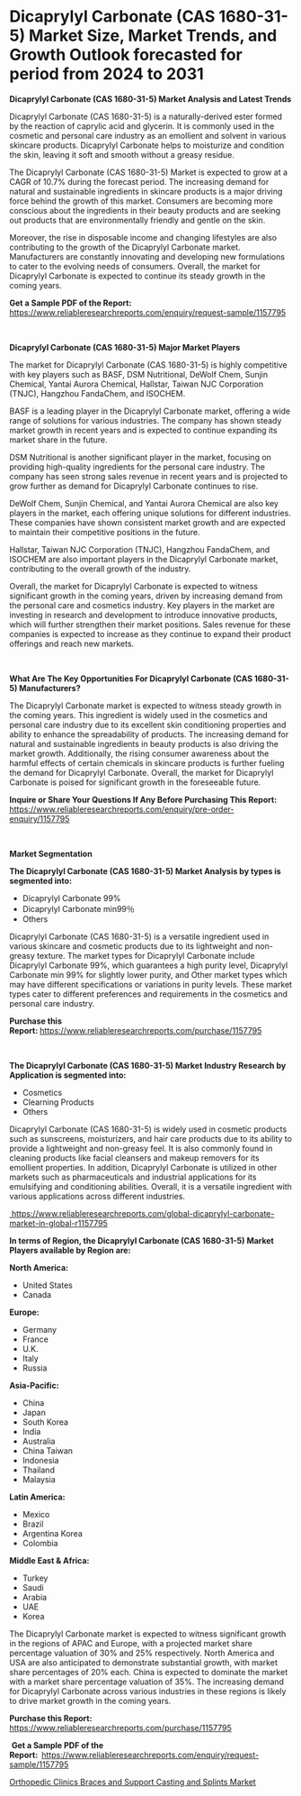 <p><h1>Dicaprylyl Carbonate (CAS 1680-31-5) Market Size, Market Trends, and Growth Outlook forecasted for period from 2024 to 2031</h1></p><p><strong>Dicaprylyl Carbonate (CAS 1680-31-5) Market Analysis and Latest Trends</strong></p>
<p><p>Dicaprylyl Carbonate (CAS 1680-31-5) is a naturally-derived ester formed by the reaction of caprylic acid and glycerin. It is commonly used in the cosmetic and personal care industry as an emollient and solvent in various skincare products. Dicaprylyl Carbonate helps to moisturize and condition the skin, leaving it soft and smooth without a greasy residue.</p><p>The Dicaprylyl Carbonate (CAS 1680-31-5) Market is expected to grow at a CAGR of 10.7% during the forecast period. The increasing demand for natural and sustainable ingredients in skincare products is a major driving force behind the growth of this market. Consumers are becoming more conscious about the ingredients in their beauty products and are seeking out products that are environmentally friendly and gentle on the skin.</p><p>Moreover, the rise in disposable income and changing lifestyles are also contributing to the growth of the Dicaprylyl Carbonate market. Manufacturers are constantly innovating and developing new formulations to cater to the evolving needs of consumers. Overall, the market for Dicaprylyl Carbonate is expected to continue its steady growth in the coming years.</p></p>
<p><strong>Get a Sample PDF of the Report:&nbsp;</strong> <a href="https://www.reliableresearchreports.com/enquiry/request-sample/1157795">https://www.reliableresearchreports.com/enquiry/request-sample/1157795</a></p>
<p>&nbsp;</p>
<p><strong>Dicaprylyl Carbonate (CAS 1680-31-5) Major Market Players</strong></p>
<p><p>The market for Dicaprylyl Carbonate (CAS 1680-31-5) is highly competitive with key players such as BASF, DSM Nutritional, DeWolf Chem, Sunjin Chemical, Yantai Aurora Chemical, Hallstar, Taiwan NJC Corporation (TNJC), Hangzhou FandaChem, and ISOCHEM.</p><p>BASF is a leading player in the Dicaprylyl Carbonate market, offering a wide range of solutions for various industries. The company has shown steady market growth in recent years and is expected to continue expanding its market share in the future.</p><p>DSM Nutritional is another significant player in the market, focusing on providing high-quality ingredients for the personal care industry. The company has seen strong sales revenue in recent years and is projected to grow further as demand for Dicaprylyl Carbonate continues to rise.</p><p>DeWolf Chem, Sunjin Chemical, and Yantai Aurora Chemical are also key players in the market, each offering unique solutions for different industries. These companies have shown consistent market growth and are expected to maintain their competitive positions in the future.</p><p>Hallstar, Taiwan NJC Corporation (TNJC), Hangzhou FandaChem, and ISOCHEM are also important players in the Dicaprylyl Carbonate market, contributing to the overall growth of the industry.</p><p>Overall, the market for Dicaprylyl Carbonate is expected to witness significant growth in the coming years, driven by increasing demand from the personal care and cosmetics industry. Key players in the market are investing in research and development to introduce innovative products, which will further strengthen their market positions. Sales revenue for these companies is expected to increase as they continue to expand their product offerings and reach new markets.</p></p>
<p>&nbsp;</p>
<p><strong>What Are The Key Opportunities For Dicaprylyl Carbonate (CAS 1680-31-5) Manufacturers?</strong></p>
<p><p>The Dicaprylyl Carbonate market is expected to witness steady growth in the coming years. This ingredient is widely used in the cosmetics and personal care industry due to its excellent skin conditioning properties and ability to enhance the spreadability of products. The increasing demand for natural and sustainable ingredients in beauty products is also driving the market growth. Additionally, the rising consumer awareness about the harmful effects of certain chemicals in skincare products is further fueling the demand for Dicaprylyl Carbonate. Overall, the market for Dicaprylyl Carbonate is poised for significant growth in the foreseeable future.</p></p>
<p><strong>Inquire or Share Your Questions If Any Before Purchasing This Report:</strong> <a href="https://www.reliableresearchreports.com/enquiry/pre-order-enquiry/1157795">https://www.reliableresearchreports.com/enquiry/pre-order-enquiry/1157795</a></p>
<p>&nbsp;</p>
<p><strong>Market Segmentation</strong></p>
<p><strong>The Dicaprylyl Carbonate (CAS 1680-31-5) Market Analysis by types is segmented into:</strong></p>
<p><ul><li>Dicaprylyl Carbonate 99%</li><li>Dicaprylyl Carbonate min99％</li><li>Others</li></ul></p>
<p><p>Dicaprylyl Carbonate (CAS 1680-31-5) is a versatile ingredient used in various skincare and cosmetic products due to its lightweight and non-greasy texture. The market types for Dicaprylyl Carbonate include Dicaprylyl Carbonate 99%, which guarantees a high purity level, Dicaprylyl Carbonate min 99% for slightly lower purity, and Other market types which may have different specifications or variations in purity levels. These market types cater to different preferences and requirements in the cosmetics and personal care industry.</p></p>
<p><strong>Purchase this Report:&nbsp;</strong><a href="https://www.reliableresearchreports.com/purchase/1157795">https://www.reliableresearchreports.com/purchase/1157795</a></p>
<p>&nbsp;</p>
<p><strong>The Dicaprylyl Carbonate (CAS 1680-31-5) Market Industry Research by Application is segmented into:</strong></p>
<p><ul><li>Cosmetics</li><li>Clearning Products</li><li>Others</li></ul></p>
<p><p>Dicaprylyl Carbonate (CAS 1680-31-5) is widely used in cosmetic products such as sunscreens, moisturizers, and hair care products due to its ability to provide a lightweight and non-greasy feel. It is also commonly found in cleaning products like facial cleansers and makeup removers for its emollient properties. In addition, Dicaprylyl Carbonate is utilized in other markets such as pharmaceuticals and industrial applications for its emulsifying and conditioning abilities. Overall, it is a versatile ingredient with various applications across different industries.</p></p>
<p><a href="https://www.reliableresearchreports.com/global-dicaprylyl-carbonate-market-in-global-r1157795">&nbsp;https://www.reliableresearchreports.com/global-dicaprylyl-carbonate-market-in-global-r1157795</a></p>
<p><strong>In terms of Region, the Dicaprylyl Carbonate (CAS 1680-31-5) Market Players available by Region are:</strong></p>
<p>
    <p> <strong> North America: </strong>
        <ul>
            <li>United States</li>
            <li>Canada</li>
        </ul>
        </p> 
    <p> <strong> Europe: </strong>
        <ul>
            <li>Germany</li>
            <li>France</li>
            <li>U.K.</li>
            <li>Italy</li>
            <li>Russia</li>
        </ul>
        </p> 
    <p> <strong> Asia-Pacific: </strong>
        <ul>
            <li>China</li>
            <li>Japan</li>
            <li>South Korea</li>
            <li>India</li>
            <li>Australia</li>
            <li>China Taiwan</li>
            <li>Indonesia</li>
            <li>Thailand</li>
            <li>Malaysia</li>
        </ul>
        </p> 
    <p> <strong> Latin America: </strong>
        <ul>
            <li>Mexico</li>
            <li>Brazil</li>
            <li>Argentina Korea</li>
            <li>Colombia</li>
        </ul>
        </p> 
    <p> <strong> Middle East & Africa: </strong>
        <ul>
            <li>Turkey</li>
            <li>Saudi</li>
            <li>Arabia</li>
            <li>UAE</li>
            <li>Korea</li>
        </ul>
    </p>
    </p>
<p><p>The Dicaprylyl Carbonate market is expected to witness significant growth in the regions of APAC and Europe, with a projected market share percentage valuation of 30% and 25% respectively. North America and USA are also anticipated to demonstrate substantial growth, with market share percentages of 20% each. China is expected to dominate the market with a market share percentage valuation of 35%. The increasing demand for Dicaprylyl Carbonate across various industries in these regions is likely to drive market growth in the coming years.</p></p>
<p><strong>Purchase this Report: </strong><a href="https://www.reliableresearchreports.com/purchase/1157795">https://www.reliableresearchreports.com/purchase/1157795</a></p>
<p>&nbsp;<strong>Get a Sample PDF of the Report:&nbsp;&nbsp;</strong><a href="https://www.reliableresearchreports.com/enquiry/request-sample/1157795">https://www.reliableresearchreports.com/enquiry/request-sample/1157795</a></p>
<p><strong></strong></p>
<p><p><a href="https://medium.com/@keith.brown8975/global-orthopedic-clinics-braces-and-support-casting-and-splints-market-exploring-market-share-ab7954e3ca7a">Orthopedic Clinics Braces and Support Casting and Splints Market</a></p></p>